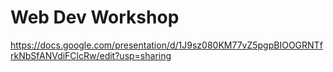 # Web Dev Workshop

https://docs.google.com/presentation/d/1J9sz080KM77vZ5pgpBIOOGRNTfrkNbSfANVdiFClcRw/edit?usp=sharing
